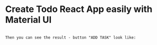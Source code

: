 # Create Todo React App easily with Material UI

```

Then you can see the result - button "ADD TASK" look like:



